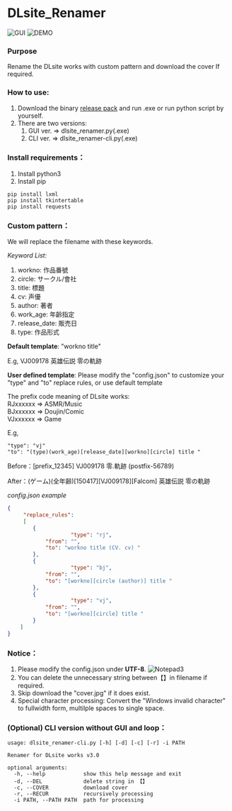 # DLsite_Renamer
![GUI](https://i.loli.net/2021/06/25/gLe2xUNQCoAF6yr.png)
![DEMO](https://i.loli.net/2020/09/18/YRJWovIBuQ4twNS.gif)

### Purpose
Rename the DLsite works with custom pattern and download the cover If required.

### How to use:
1. Download the binary [release pack](https://github.com/ch010060/DLsite_Renamer/releases) and run .exe or run python script by yourself.
2. There are two versions:	
	1. GUI ver. => dlsite_renamer.py(.exe)
	2. CLI ver. => dlsite_renamer-cli.py(.exe)

### Install requirements：
1. Install python3
2. Install pip
```
pip install lxml
pip install tkintertable
pip install requests
```

### Custom pattern：
We will replace the filename with these keywords.  

*Keyword List:*
1. workno: 作品番號
2. circle: サークル/會社
3. title: 標題
4. cv: 声優
5. author: 著者
6. work_age: 年齡指定
7. release_date: 販売日
8. type: 作品形式

**Default template**: "workno title"

E.g, VJ009178 英雄伝説 零の軌跡

**User defined template**: Please modify the "config.json" to customize your "type" and "to" replace rules, or use default template

The prefix code meaning of DLsite works:  
RJxxxxxx => ASMR/Music   
BJxxxxxx => Doujin/Comic  
VJxxxxxx => Game 

E.g,
```
"type": "vj"        
"to": "(type)(work_age)[release_date][workno][circle] title "     
```

Before：[prefix_12345] VJ009178 零.軌跡 (postfix-56789)

After：(ゲーム)(全年齢)[150417][VJ009178][Falcom] 英雄伝説 零の軌跡  
  
*config.json example*
```json
{
	 "replace_rules":
	 [
		{
            		"type": "rj",
			"from": "",
			"to": "workno title (CV. cv) "
		},
		{
            		"type": "bj",
			"from": "",
			"to": "[workno][circle (author)] title "
		},
		{
            		"type": "vj",
			"from": "",
			"to": "[workno][circle] title "
		}
	]
}
```

### Notice：
1. Please modify the config.json under **UTF-8**.
![Notepad3](https://i.imgur.com/L73BXEZ.png)
2. You can delete the unnecessary string between【】in filename if required.
3. Skip download the "cover.jpg" if it does exist.
4. Special character processing: Convert the "Windows invalid character" to fullwidth form, multilple spaces to single space.

### (Optional) CLI version without GUI and loop：
```
usage: dlsite_renamer-cli.py [-h] [-d] [-c] [-r] -i PATH

Renamer for DLsite works v3.0

optional arguments:
  -h, --help            show this help message and exit
  -d, --DEL             delete string in 【】
  -c, --COVER           download cover
  -r, --RECUR           recursively processing
  -i PATH, --PATH PATH  path for processing
```

